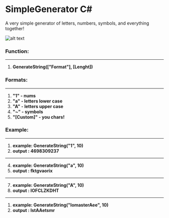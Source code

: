 # SimpleGenerator С#
A very simple generator of letters, numbers, symbols, and everything together!

![alt text](https://i.imgur.com/5k0ET5h.png)

### Function:
----------------

1. **GenerateString(["Format"], [Lenght])** 



### Formats:
----------------
1. **"1" - nums** 
2. **"a" - letters lower case** 
3. **"A" - letters upper case** 
4. **"~" - symbols** 
5. **"[Custom]" - you chars!** 


### Example:
----------------
1. **example: GenerateString("1", 10)**
2. **output : 4698309237**
----------------
4. **example: GenerateString("a", 10)**
5. **output : fktgvaorix**
----------------
7. **example: GenerateString("A", 10)**
8. **output : IOFCLZKDHT**
----------------
1. **example: GenerateString("lomasterAee", 10)**
2. **output : lstAAetsmr**

